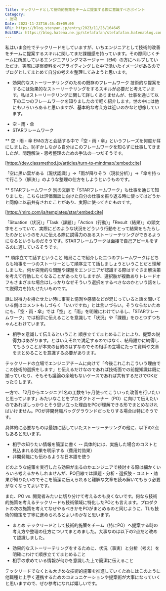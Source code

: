 ```yaml
---
Title: テックリードとして技術的施策をチームに提案する際に意識すべきポイント
Category:
- 技術
Date: 2023-11-23T16:46:45+09:00
URL: https://blog.stenyan.jp/entry/2023/11/23/164645
EditURL: https://blog.hatena.ne.jp/stefafafan/stefafafan.hatenablog.com/atom/entry/6801883189061068447
---
```


私はいま会社でテックリードをしていますが、いちエンジニアとして技術的改善をチームに提案するスキルに関してまだ課題感を持っています。その際同じくチームに所属しているエンジニアリングマネージャー（EM）の方にヘルプしていただき、実際に提案資料をペアライティングした中で湧いたイメージがあるのでブログとしてまとめて自分の考えを整理してみようと思います。

* 効果的なストーリーテリングのための既存のフレームワーク
技術的な提案をするには効果的なストーリーテリングをするスキルが必要だと考えています。私はストーリーテリングに関して詳しくありませんが、仕事を通じて以下の二つのフレームワークを知りましたので軽く紹介します。世の中には他にもいろいろあると思いますが、基本的な考え方は近いのかなと想像しています。
- 空・雨・傘
- STARフレームワーク

** 空・雨・傘
EMの方と会話する中で「空・雨・傘」というフレーズを何度か耳にしました。恥ずかしながら自分はこのフレームワークを知らずに仕事してきましたが、問題解決・思考整理のための手法の一つだそうです。

[https://dev.classmethod.jp/articles/turn-to-mindmap/:embed:cite]

「空に黒い雲がある（現状認識）」→「雨が降りそう（現状分析）」→「傘を持って行こう（解決）」のような整理の仕方をしようというものです。

** STARフレームワーク
別の文脈で「STARフレームワーク」も仕事を通じて知りました。こちらは評価面談に向けた自分の仕事を振り返る時に使ってはどうかと同僚に以前共有されたことがあり、実際に使ってきたものです。

[https://miro.com/ja/templates/star/:embed:cite]

「Situation（状況）」「Task（課題）」「Action（行動）」「Result（結果）」の頭文字をとっていて、実際にどのような状況をどういう行動をとって結果をもたらしたのかというのを人に伝える際に説得力のあるストーリーテリングができるようになるというものだそうです。STARフレームワークは面接で自己アピールをするのに適しているそうです。

** 順序立てて話すということ
結局ここで紹介した二つのフレームワークはどちらも物事を一つのストーリーとして順序立てて話しましょうということだと理解しました。何か突発的な問題や課題をエンジニアが認識する際はすぐさま解決策を考えて行動したくなることがあったりしますが、選択肢が複数ありトレードオフもさまざまな場合はしっかりなぜそういう選択をするべきなのかという話をして説得力を持たせたいものです。

話に説得力を持たせたい時に事実と憶測や感情などが混じっていると話を聞いている側はコメントもしづらく「いいですね」とは言いづらい。そうならないためにも、「空・雨・傘」では「空」と「雨」を明確にわけているし、「STARフレームワーク」では相手に伝えることを意識して「状況」や「課題」をひとつずつちゃんとわけています。

* 相手を意識して伝えるということ
順序立ててまとめることにより、提案の説得力はあがります。とはいえそれで満足するのではなく、結局誰かに納得してもらうことが本来の目的のはずなのでその相手の立場にたって資料や文章をまとめることを意識する必要があります。

テックリードの立場でエンジニアチームに向けて「今後これこれこういう理由でこの技術的選択をします」と伝えるだけなのであれば技術面での前提知識は既に揃っていたり、そもそも議論の余地もないケースであれば共有するだけでOKだったりします。

一方で、「2月からエンジニア1名の工数を1ヶ月使ってこういった改善を行いたいと思っています」みたいなことをプロダクトオーナー（PO）に向けて伝えたいのであればしっかりとそう思い立った理由をPOが理解できる形でまとめなければいけません。POが非開発職バッググラウンドだったりする場合は特にそうです。

具体的に必要なものは最初に話していたストーリーテリングの他に、以下の2点もあると思います。
- 相手の知りたい情報を簡潔に書く
-- 具体的には、実施した場合のコストと見込まれる効果を明示する（費用対効果）
- 非開発職にも伝わるような日本語を使う

どのような施策を実行したら効果が出るのかエンジニアで検討する際は細かくいろいろ考えるかもしれませんが、PO目線では課題・分析・選択肢・コスト・効果が知りたいのでそこを簡潔に伝えられると難解な文章を読み解いてもらう必要がなくなってよいです。

また、PO vs. 開発者みたいに切り分けて考えるのも良くないです。何なら技術的施策を考えるテックリードも技術領域に特化したPOとも言えます。プロダクトの次の施策を考えてなぜやるべきかをPOがまとめるのと同じように、TLも技術的施策を丁寧に進められるとよいのかなと思います。

* まとめ
テックリードとして技術的施策をチーム（特にPO）へ提案する時の考え方や整理の仕方についてまとめました。大事なのは以下の2点だと改めて認識しました。
+ 効果的なストーリーテリングをするために、状況（事実）と分析（考え）を明確にわけて順序立ててまとめること
+ 相手の求めている情報が何かを意識した上で簡潔に伝えること

テックリードでなくとも大きめな技術的施策を推進していくためにはこのように他職種と上手く連携するためのコミュニケーションや提案術が大事になっていくと思いますので、ぜひ参考になれば嬉しいです。
